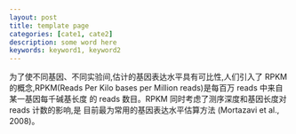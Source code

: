 ```yaml
---
layout: post
title: template page
categories: [cate1, cate2]
description: some word here
keywords: keyword1, keyword2
---
```


为了使不同基因、不同实验间,估计的基因表达水平具有可比性,人们引入了 RPKM 的概念,RPKM(Reads Per
Kilo bases per Million reads)是每百万 reads 中来自某一基因每千碱基长度
的 reads 数目。RPKM 同时考虑了测序深度和基因长度对 reads 计数的影响,是
目前最为常用的基因表达水平估算方法 (Mortazavi et al., 2008)。

